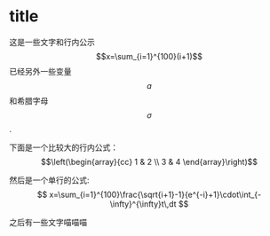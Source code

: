 # title

这是一些文字和行内公示$$x=\sum_{i=1}^{100}(i+1)$$ 
已经另外一些变量$$a$$和希腊字母$$\sigma$$.

下面是一个比较大的行内公式：
$$\left(\begin{array}{cc}
1 & 2 \\
3 & 4
\end{array}\right)$$

然后是一个单行的公式:
$$
x=\sum_{i=1}^{100}\frac{\sqrt{i+1}-1}{e^{-i}+1}\cdot\int_{-\infty}^{\infty}t\,dt
$$

之后有一些文字喵喵喵

